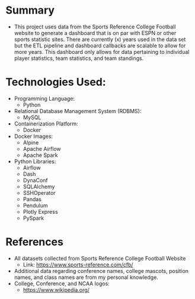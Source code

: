 # Summary
  - This project uses data from the Sports Reference College Football website to generate a dashboard that is on par with ESPN or other sports statistic sites. There are currently (x) years used in the data set but the ETL pipeline and dashboard callbacks are scalable to allow for more years. This dashboard only allows for data pertaining to individual player statistics, team statistics, and team standings.

# Technologies Used:
  - Programming Language:
    - Python
  - Relational Database Management System (RDBMS):
    - MySQL
  - Containerization Platform:
    - Docker
  - Docker Images:
    - Alpine
    - Apache Airflow
    - Apache Spark
  - Python Libraries:
    - Airflow
    - Dash
    - DynaConf
    - SQLAlchemy
    - SSHOperator
    - Pandas
    - Pendulum
    - Plotly Express
    - PySpark

# References
  - All datasets collected from Sports Reference College Football Website
    - Link: https://www.sports-reference.com/cfb/
  - Additional data regarding conference names, college mascots, position names, and class names are from my personal knowledge.
  - College, Conference, and NCAA logos:
    - https://www.wikipedia.org/

